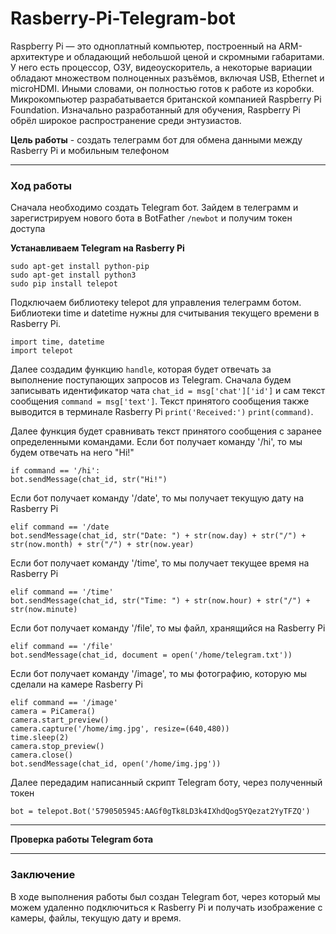 # Rasberry-Pi-Telegram-bot 

Raspberry Pi — это одноплатный компьютер, построенный на ARM-архитектуре и обладающий небольшой ценой и скромными габаритами. У него есть процессор, ОЗУ, видеоускоритель, а некоторые вариации обладают множеством полноценных разъёмов, включая USB, Ethernet и microHDMI. Иными словами, он полностью готов к работе из коробки. Микрокомпьютер разрабатывается британской компанией Raspberry Pi Foundation. Изначально разработанный для обучения, Raspberry Pi обрёл широкое распространение среди энтузиастов.

**Цель работы** - создать телеграмм бот для обмена данными между Rasberry Pi и мобильным телефоном

___

### Ход работы

Сначала необходимо создать Telegram бот. Зайдем в телеграмм и зарегистрируем нового бота в BotFather `/newbot` и получим токен доступа

**Устанавливаем Telegram на Rasberry Pi**

```
sudo apt-get install python-pip
sudo apt-get install python3
sudo pip install telepot
```

Подключаем библиотеку telepot для управления телеграмм ботом. Библиотеки time и datetime нужны для считывания текущего времени в Rasberry Pi. 

```
import time, datetime
import telepot
```

Далее создадим функцию `handle`, которая будет отвечать за выполнение поступающих запросов из Telegram.
Сначала будем записывать идентификатор чата `chat_id = msg['chat']['id']` и сам текст сообщения `command = msg['text']`. Текст принятого сообщения также выводится в терминале Rasberry Pi `print('Received:')` `print(command)`.

Далее функция будет сравнивать текст принятого сообщения с заранее определенными командами.
Если бот получает команду '/hi', то мы будем отвечать на него "Hi!"

```
if command == '/hi':
bot.sendMessage(chat_id, str("Hi!")
```

Если бот получает команду '/date', то мы получает текущую дату на Rasberry Pi

```
elif command == '/date
bot.sendMessage(chat_id, str("Date: ") + str(now.day) + str("/") + str(now.month) + str("/") + str(now.year)
```

Если бот получает команду '/time', то мы получает текущее время на Rasberry Pi

```
elif command == '/time'
bot.sendMessage(chat_id, str("Time: ") + str(now.hour) + str("/") + str(now.minute)
```

Если бот получает команду '/file', то мы файл, хранящийся на Rasberry Pi

```
elif command == '/file'
bot.sendMessage(chat_id, document = open('/home/telegram.txt'))
```

Если бот получает команду '/image', то мы фотографию, которую мы сделали на камере Rasberry Pi

```
elif command == '/image'
camera = PiCamera()
camera.start_preview()
camera.capture('/home/img.jpg', resize=(640,480))
time.sleep(2)
camera.stop_preview()
camera.close()
bot.sendMessage(chat_id, open('/home/img.jpg'))
```

Далее передадим написанный скрипт Telegram боту, через полученный токен

`bot = telepot.Bot('5790505945:AAGf0gTk8LD3k4IXhdQog5YQezat2YyTFZQ')`

___

**Проверка работы Telegram бота**

___

### Заключение

В ходе выполнения работы был создан Telegram бот, через который мы можем удаленно подключиться к Rasberry Pi и получать изображение с камеры, файлы, текущую дату и время.



